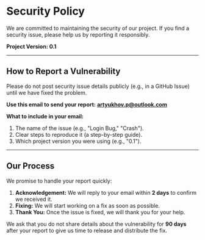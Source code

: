 # Security Policy

We are committed to maintaining the security of our project. If you find a security issue, please help us by reporting it responsibly.

**Project Version: 0.1**

---

## How to Report a Vulnerability

Please do not post security issue details publicly (e.g., in a GitHub Issue) until we have fixed the problem.

**Use this email to send your report:**
**artyukhov.p@outlook.com**

**What to include in your email:**
1.  The name of the issue (e.g., "Login Bug," "Crash").
2.  Clear steps to reproduce it (a step-by-step guide).
3.  Which project version you were using (e.g., "0.1").

---

## Our Process

We promise to handle your report quickly:

1.  **Acknowledgement:** We will reply to your email within **2 days** to confirm we received it.
2.  **Fixing:** We will start working on a fix as soon as possible.
3.  **Thank You:** Once the issue is fixed, we will thank you for your help.

We ask that you do not share details about the vulnerability for **90 days** after your report to give us time to release and distribute the fix.
